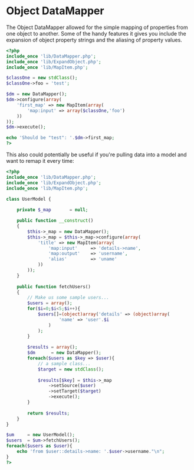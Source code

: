 
Object DataMapper
===============
The Object DataMapper allowed for the simple mapping of properties from one object to another.
Some of the handy features it gives you include the expansion of object property strings and
the aliasing of property values.

```php
<?php
include_once 'lib/DataMapper.php';
include_once 'lib/ExpandObject.php';
include_once 'lib/MapItem.php';

$classOne = new stdClass();
$classOne->foo = 'test';

$dm = new DataMapper();
$dm->configure(array(
	'first_map' => new MapItem(array(
		'map:input' => array($classOne,'foo')
	))
));
$dm->execute();

echo 'Should be "test": '.$dm->first_map;
?>
```
This also could potentially be useful if you're pulling data into a model and want to remap it every time:

```php
<?php
include_once 'lib/DataMapper.php';
include_once 'lib/ExpandObject.php';
include_once 'lib/MapItem.php';

class UserModel {
	
	private $_map 		= null;

	public function __construct()
	{
		$this->_map = new DataMapper();
		$this->_map = $this->_map->configure(array(
			'title'	=> new MapItem(array(
				'map:input' 	=> 'details->name',
				'map:output'	=> 'username',
				'alias'			=> 'uname'
			))
		));
	}
	
	public function fetchUsers()
	{
		// Make us some sample users...
		$users = array();
		for($i=0;$i<5;$i++){
			$users[]=(object)array('details' => (object)array(
					'name' => 'user'.$i
				)
			);
		}
		
		$results = array();
		$dm 	 = new DataMapper();
		foreach($users as $key => $user){
			// a sample class...
			$target = new stdClass();
			
			$results[$key] = $this->_map
				->setSource($user)
				->setTarget($target)
				->execute();
		}
		
		return $results;
	}
}

$um 	= new UserModel();
$users 	= $um->fetchUsers();
foreach($users as $user){
	echo 'from $user::details->name: '.$user->username."\n";
}
?>
```